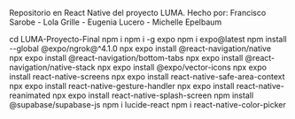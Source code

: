 Repositorio en React Native del proyecto LUMA.
Hecho por: Francisco Sarobe - Lola Grille - Eugenia Lucero - Michelle Epelbaum

cd LUMA-Proyecto-Final
npm i
npm i -g expo 
npm i expo@latest 
npm install --global @expo/ngrok@^4.1.0 
npx expo install @react-navigation/native  
npx expo install @react-navigation/bottom-tabs 
npx expo install @react-navigation/native-stack 
npx expo install @expo/vector-icons 
npx expo install react-native-screens 
npx expo install react-native-safe-area-context 
npx expo install react-native-gesture-handler 
npx expo install react-native-reanimated 
npx expo install react-native-splash-screen
npm install @supabase/supabase-js
npm i lucide-react
npm i react-native-color-picker
